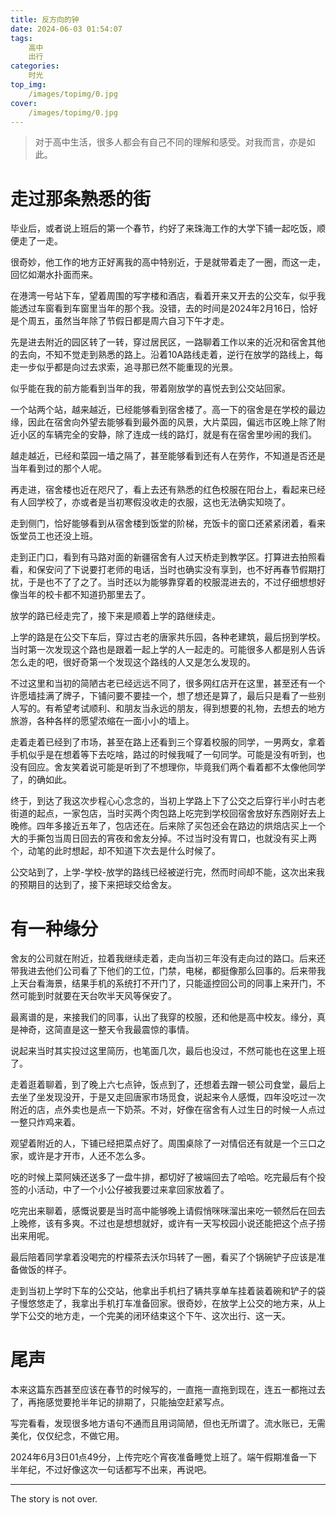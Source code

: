 ```yaml
---
title: 反方向的钟
date: 2024-06-03 01:54:07
tags:
	高中
	出行
categories:
	时光
top_img:
    /images/topimg/0.jpg
cover:
    /images/topimg/0.jpg
---
```


> 对于高中生活，很多人都会有自己不同的理解和感受。对我而言，亦是如此。

# 走过那条熟悉的街

毕业后，或者说上班后的第一个春节，约好了来珠海工作的大学下铺一起吃饭，顺便走了一走。

很奇妙，他工作的地方正好离我的高中特别近，于是就带着走了一圈，而这一走，回忆如潮水扑面而来。

在港湾一号站下车，望着周围的写字楼和酒店，看着开来又开去的公交车，似乎我能透过车窗看到车窗里当年的那个我。没错，去的时间是2024年2月16日，恰好是个周五，虽然当年除了节假日都是周六自习下午才走。

先是进去附近的园区转了一转，穿过居民区，一路聊着工作以来的近况和宿舍其他的去向，不知不觉走到熟悉的路上。沿着10A路线走着，逆行在放学的路线上，每走一步似乎都是向过去求索，追寻那已然不能重现的光景。

似乎能在我的前方能看到当年的我，带着刚放学的喜悦去到公交站回家。

一个站两个站，越来越近，已经能够看到宿舍楼了。高一下的宿舍是在学校的最边缘，因此在宿舍向外望去能够看到最外面的风景，大片菜园，偏远市区晚上除了附近小区的车辆完全的安静，除了连成一线的路灯，就是有在宿舍里吵闹的我们。

越走越近，已经和菜园一墙之隔了，甚至能够看到还有人在劳作，不知道是否还是当年看到过的那个人呢。

再走进，宿舍楼也近在咫尺了，看上去还有熟悉的红色校服在阳台上，看起来已经有人回学校了，亦或者是当初寒假没收走的衣服，这也无法确实知晓了。

走到侧门，恰好能够看到从宿舍楼到饭堂的阶梯，充饭卡的窗口还紧紧闭着，看来饭堂员工也还没上班。

走到正门口，看到有马路对面的新疆宿舍有人过天桥走到教学区。打算进去拍照看看，和保安问了下说要打老师的电话，当时也确实没有享到，也不好再春节假期打扰，于是也不了了之了。当时还以为能够靠穿着的校服混进去的，不过仔细想想好像当年的校卡都不知道扔那里去了。

放学的路已经走完了，接下来是顺着上学的路继续走。

上学的路是在公交下车后，穿过古老的唐家共乐园，各种老建筑，最后拐到学校。当时第一次发现这个路也是跟着一起上学的人一起走的。可能很多人都是别人告诉怎么走的吧，很好奇第一个发现这个路线的人又是怎么发现的。

不过这里和当初的简陋古老已经远远不同了，很多网红店开在这里，甚至还有一个许愿墙挂满了牌子，下铺问要不要挂一个，想了想还是算了，最后只是看了一些别人写的。有希望考试顺利、和朋友当永远的朋友，得到想要的礼物，去想去的地方旅游，各种各样的愿望浓缩在一面小小的墙上。

走着走着已经到了市场，甚至在路上还看到三个穿着校服的同学，一男两女，拿着手机似乎是在想着等下去吃啥，路过的时候我喊了一句同学。可能是没有听到，也没有回应。舍友笑着说可能是听到了不想理你，毕竟我们两个看着都不太像他同学了，的确如此。

终于，到达了我这次步程心心念念的，当初上学路上下了公交之后穿行半小时古老街道的起点，一家包店，当时买两个肉包路上吃完到学校回宿舍放好东西刚好去上晚修。四年多接近五年了，包店还在。后来除了买包还会在路边的烘焙店买上一个大的手撕包当周日回去的宵夜和舍友分掉。不过当时没有胃口，也就没有买上两个，动笔的此时想起，却不知道下次去是什么时候了。

公交站到了，上学-学校-放学的路线已经被逆行完，然而时间却不能，这次出来我的预期目的达到了，接下来把球交给舍友。

# 有一种缘分

舍友的公司就在附近，拉着我继续走着，走向当初三年没有走向过的路口。后来还带我进去他们公司看了下他们的工位，门禁，电梯，都挺像那么回事的。后来带我上天台看海景，结果手机的系统打不开门了，只能遥控回公司的同事上来开门，不然可能到时就要在天台吹半天风等保安了。

最离谱的是，来接我们的同事，认出了我穿的校服，还和他是高中校友。缘分，真是神奇，这简直是这一整天令我最震惊的事情。

说起来当时其实投过这里简历，也笔面几次，最后也没过，不然可能也在这里上班了。

走着逛着聊着，到了晚上六七点钟，饭点到了，还想着去蹭一顿公司食堂，最后上去坐了坐发现没开，于是又走回唐家市场觅食，说起来令人感慨，四年没吃过一次附近的店，点外卖也是点一下奶茶。不对，好像在宿舍有人过生日的时候一人点过一整只炸鸡来着。

观望着附近的人，下铺已经把菜点好了。周围桌除了一对情侣还有就是一个三口之家，或许是才开市，人还不怎么多。

吃的时候上菜阿姨还送多了一盘牛排，都切好了被端回去了哈哈。吃完最后有个投签的小活动，中了一个小公仔被我要过来拿回家放着了。

吃完出来聊着，感慨说要是当时高中能够晚上请假悄咪咪溜出来吃一顿然后在回去上晚修，该有多爽。不过也是想想就好，或许有一天写校园小说还能把这个点子捞出来用呢。

最后陪着同学拿着没喝完的柠檬茶去沃尔玛转了一圈，看买了个锅碗铲子应该是准备做饭的样子。

走到当初上学时下车的公交站，他拿出手机扫了辆共享单车挂着装着碗和铲子的袋子慢悠悠走了，我拿出手机打车准备回家。很奇妙，在放学上公交的地方来，从上学下公交的地方走，一个完美的闭环结束这个下午、这次出行、这一天。

# 尾声

本来这篇东西甚至应该在春节的时候写的，一直拖一直拖到现在，连五一都拖过去了，再拖感觉要抢半年记的排期了，只能抽空赶紧写点。

写完看看，发现很多地方语句不通而且用词简陋，但也无所谓了。流水账已，无需美化，仅仅纪念，不做它用。

2024年6月3日01点49分，上传完吃个宵夜准备睡觉上班了。端午假期准备一下半年纪，不过好像这次一句话都写不出来，再说吧。



<!-- more -->

---

The story is not over.

